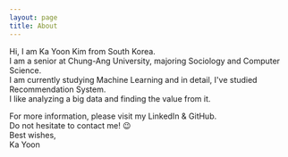 ```yaml
---
layout: page
title: About
---
```


Hi, I am Ka Yoon Kim from South Korea.   
I am a senior at Chung-Ang University, majoring Sociology and Computer Science.   
I am currently studying Machine Learning and in detail, I've studied Recommendation System.   
I like analyzing a big data and finding the value from it.   

For more information, please visit my LinkedIn & GitHub.   
Do not hesitate to contact me! 😉    
Best wishes,   
Ka Yoon
